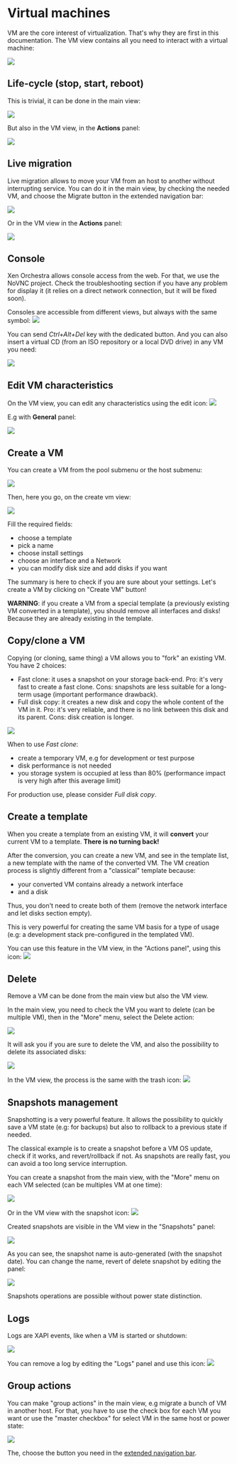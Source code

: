 # Virtual machines

VM are the core interest of virtualization. That's why they are first in this documentation. The VM view contains all you need to interact with a virtual machine:

![](./assets/vmview.png)

## Life-cycle (stop, start, reboot)

This is trivial, it can be done in the main view:

![](./assets/quickactions.png)

But also in the VM view, in the **Actions** panel:

![](./assets/actionbar.png)

## Live migration

Live migration allows to move your VM from an host to another without interrupting service. You can do it in the main view, by checking the needed VM, and choose the Migrate button in the extended navigation bar:

![](./assets/migrate2.png)

Or in the VM view in the **Actions** panel:

![](./assets/migrate1.png)

## Console

Xen Orchestra allows console access from the web. For that, we use the NoVNC project. Check the troubleshooting section if you have any problem for display it (it relies on a direct network connection, but it will be fixed soon).

Consoles are accessible from different views, but always with the same symbol: ![](./assets/consoleicon.png)

You can send *Ctrl+Alt+Del* key with the dedicated button. And you can also insert a virtual CD (from an ISO repository or a local DVD drive) in any VM you need:

![](./assets/consoleview.png)

## Edit VM characteristics

On the VM view, you can edit any characteristics using the edit icon: ![](./assets/edit.png)

E.g with **General** panel:

![](./assets/editpanel.png)

## Create a VM

You can create a VM from the pool submenu or the host submenu:

![](./assets/submenus.png)

Then, here you go, on the create vm view:

![](./assets/createvm.png)

Fill the required fields:
- choose a template
- pick a name
- choose install settings
- choose an interface and a Network
- you can modify disk size and add disks if you want

The summary is here to check if you are sure about your settings. Let's create a VM by clicking on "Create VM" button!

**WARNING**: if you create a VM from a special template (a previously existing VM converted in a template), you should remove all interfaces and disks! Because they are already existing in the template.

## Copy/clone a VM

Copying (or cloning, same thing) a VM allows you to "fork" an existing VM. You have 2 choices:
- Fast clone: it uses a snapshot on your storage back-end. Pro: it's very fast to create a fast clone. Cons: snapshots are less suitable for a long-term usage (important performance drawback).
- Full disk copy: it creates a new disk and copy the whole content of the VM in it. Pro: it's very reliable, and there is no link between this disk and its parent. Cons: disk creation is longer.

![](./assets/clone.png)

When to use *Fast clone*:
- create a temporary VM, e.g for development or test purpose
- disk performance is not needed
- you storage system is occupied at less than 80% (performance impact is very high after this average limit)

For production use, please consider *Full disk copy*.

## Create a template

When you create a template from an existing VM, it will **convert** your current VM to a template. **There is no turning back!**

After the conversion, you can create a new VM, and see in the template list, a new template with the name of the converted VM. The VM creation process is slightly different from a "classical" template because:
- your converted VM contains already a network interface
- and a disk

Thus, you don't need to create both of them (remove the network interface and let disks section empty).

This is very powerful for creating the same VM basis for a type of usage (e.g: a development stack pre-configured in the templated VM).

You can use this feature in the VM view, in the "Actions panel", using this icon: ![](./assets/totemplate.png)

## Delete

Remove a VM can be done from the main view but also the VM view.

In the main view, you need to check the VM you want to delete (can be multiple VM), then in the "More" menu, select the Delete action:

![](./assets/more_menu.png)

It will ask you if you are sure to delete the VM, and also the possibility to delete its associated disks:

![](./assets/confirmdeletevm.png)

In the VM view, the process is the same with the trash icon: ![](./assets/vmdelete.png)

## Snapshots management

Snapshotting is a very powerful feature. It allows the possibility to quickly save a VM state (e.g: for backups) but also to rollback to a previous state if needed.

The classical example is to create a snapshot before a VM OS update, check if it works, and revert/rollback if not. As snapshots are really fast, you can avoid a too long service interruption.

You can create a snapshot from the main view, with the "More" menu on each VM selected (can be multiples VM at one time):

![](./assets/more_menu.png)

Or in the VM view with the snapshot icon: ![](./assets/snapshoticon.png)

Created snapshots are visible in the VM view in the "Snapshots" panel:

![](./assets/snapshotpanel.png)

As you can see, the snapshot name is auto-generated (with the snapshot date). You can change the name, revert of delete snapshot by editing the panel:

![](./assets/edit_snap.png)

Snapshots operations are possible without power state distinction.

<!--

## Disk management

## Network (interface) management

-->

## Logs

Logs are XAPI events, like when a VM is started or shutdown:

![](./assets/log.png)

You can remove a log by editing the "Logs" panel and use this icon: ![](./assets/removelogicon.png)

## Group actions

You can make "group actions" in the main view, e.g migrate a bunch of VM in another host. For that, you have to use the check box for each VM you want or use the "master checkbox" for select VM in the same host or power state:

![](./assets/mastercheckbox.png)

The, choose the button you need in the [extended navigation bar](#extended-navigation-bar).
